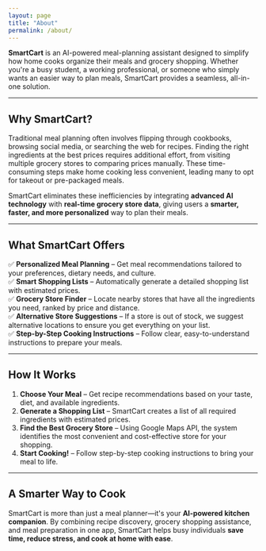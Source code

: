 ```yaml
---
layout: page
title: "About"
permalink: /about/
---
```



**SmartCart** is an AI-powered meal-planning assistant designed to simplify how home cooks organize their meals and grocery shopping. Whether you're a busy student, a working professional, or someone who simply wants an easier way to plan meals, SmartCart provides a seamless, all-in-one solution.

---

## Why SmartCart?  
Traditional meal planning often involves flipping through cookbooks, browsing social media, or searching the web for recipes. Finding the right ingredients at the best prices requires additional effort, from visiting multiple grocery stores to comparing prices manually. These time-consuming steps make home cooking less convenient, leading many to opt for takeout or pre-packaged meals.

SmartCart eliminates these inefficiencies by integrating **advanced AI technology** with **real-time grocery store data**, giving users a **smarter, faster, and more personalized** way to plan their meals.


---


## What SmartCart Offers  
✅ **Personalized Meal Planning** – Get meal recommendations tailored to your preferences, dietary needs, and culture.  
✅ **Smart Shopping Lists** – Automatically generate a detailed shopping list with estimated prices.  
✅ **Grocery Store Finder** – Locate nearby stores that have all the ingredients you need, ranked by price and distance.  
✅ **Alternative Store Suggestions** – If a store is out of stock, we suggest alternative locations to ensure you get everything on your list.  
✅ **Step-by-Step Cooking Instructions** – Follow clear, easy-to-understand instructions to prepare your meals.  

---

## How It Works  
1. **Choose Your Meal** – Get recipe recommendations based on your taste, diet, and available ingredients.  
2. **Generate a Shopping List** – SmartCart creates a list of all required ingredients with estimated prices.  
3. **Find the Best Grocery Store** – Using Google Maps API, the system identifies the most convenient and cost-effective store for your shopping.  
4. **Start Cooking!** – Follow step-by-step cooking instructions to bring your meal to life.  

---

## A Smarter Way to Cook  
SmartCart is more than just a meal planner—it's your **AI-powered kitchen companion**. By combining recipe discovery, grocery shopping assistance, and meal preparation in one app, SmartCart helps busy individuals **save time, reduce stress, and cook at home with ease**.

